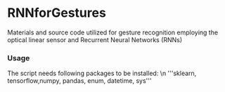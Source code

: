 # RNNforGestures
Materials and source code utilized for gesture recognition employing the optical linear sensor and Recurrent Neural Networks (RNNs)

### Usage
The script needs following packages to be installed:  \n
'''sklearn, tensorflow,numpy, pandas, enum, datetime, sys'''

